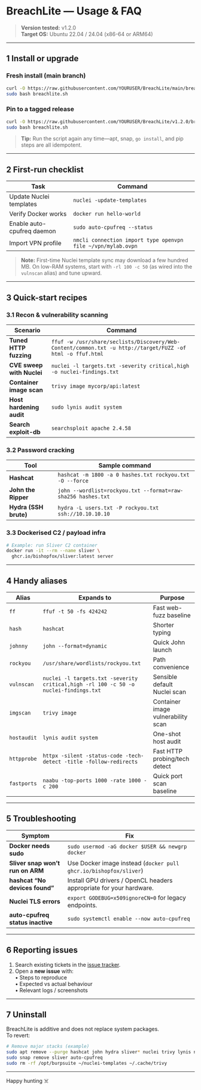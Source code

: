 # BreachLite — Usage & FAQ

> **Version tested:** v1.2.0\
> **Target OS:** Ubuntu 22.04 / 24.04 (x86-64 or ARM64)

---

## 1  Install or upgrade

### Fresh install (main branch)

```bash
curl -O https://raw.githubusercontent.com/YOURUSER/BreachLite/main/breachlite.sh
sudo bash breachlite.sh
```

### Pin to a tagged release

```bash
curl -O https://raw.githubusercontent.com/YOURUSER/BreachLite/v1.2.0/breachlite.sh
sudo bash breachlite.sh
```

> **Tip:** Run the script again any time—apt, snap, `go install`, and pip steps are all idempotent.

---

## 2  First-run checklist

| Task                       | Command                                                      |
| -------------------------- | ------------------------------------------------------------ |
| Update Nuclei templates    | `nuclei -update-templates`                                   |
| Verify Docker works        | `docker run hello-world`                                     |
| Enable auto-cpufreq daemon | `sudo auto-cpufreq --status`                                 |
| Import VPN profile         | `nmcli connection import type openvpn file ~/vpn/mylab.ovpn` |

> **Note:** First-time Nuclei template sync may download a few hundred MB. On low-RAM systems, start with `-rl 100 -c 50` (as wired into the `vulnscan` alias) and tune upward.

---

## 3  Quick-start recipes

### 3.1  Recon & vulnerability scanning

| Scenario                  | Command                                                                                                    |
| ------------------------- | ---------------------------------------------------------------------------------------------------------- |
| **Tuned HTTP fuzzing**    | `ffuf -w /usr/share/seclists/Discovery/Web-Content/common.txt -u http://target/FUZZ -of html -o ffuf.html` |
| **CVE sweep with Nuclei** | `nuclei -l targets.txt -severity critical,high -o nuclei-findings.txt`                                     |
| **Container image scan**  | `trivy image mycorp/api:latest`                                                                            |
| **Host hardening audit**  | `sudo lynis audit system`                                                                                  |
| **Search exploit-db**     | `searchsploit apache 2.4.58`                                                                               |

### 3.2  Password cracking

| Tool                  | Sample command                                               |
| --------------------- | ------------------------------------------------------------ |
| **Hashcat**           | `hashcat -m 1800 -a 0 hashes.txt rockyou.txt -O --force`     |
| **John the Ripper**   | `john --wordlist=rockyou.txt --format=raw-sha256 hashes.txt` |
| **Hydra (SSH brute)** | `hydra -L users.txt -P rockyou.txt ssh://10.10.10.10`        |

### 3.3  Dockerised C2 / payload infra

```bash
# Example: run Sliver C2 container
docker run -it --rm --name sliver \
  ghcr.io/bishopfox/sliver:latest server
```

---

## 4  Handy aliases

| Alias       | Expands to                                                                           | Purpose                            |
| ----------- | ------------------------------------------------------------------------------------ | ---------------------------------- |
| `ff`        | `ffuf -t 50 -fs 424242`                                                              | Fast web-fuzz baseline             |
| `hash`      | `hashcat`                                                                            | Shorter typing                     |
| `johnny`    | `john --format=dynamic`                                                              | Quick John launch                  |
| `rockyou`   | `/usr/share/wordlists/rockyou.txt`                                                   | Path convenience                   |
| `vulnscan`  | `nuclei -l targets.txt -severity critical,high -rl 100 -c 50 -o nuclei-findings.txt` | Sensible default Nuclei scan       |
| `imgscan`   | `trivy image`                                                                        | Container image vulnerability scan |
| `hostaudit` | `lynis audit system`                                                                 | One-shot host audit                |
| `httpprobe` | `httpx -silent -status-code -tech-detect -title -follow-redirects`                   | Fast HTTP probing/tech detect      |
| `fastports` | `naabu -top-ports 1000 -rate 1000 -c 200`                                            | Quick port scan baseline           |

---

## 5  Troubleshooting

| Symptom                          | Fix                                                                 |
| -------------------------------- | ------------------------------------------------------------------- |
| **Docker needs sudo**            | `sudo usermod -aG docker $USER && newgrp docker`                    |
| **Sliver snap won’t run on ARM** | Use Docker image instead (`docker pull ghcr.io/bishopfox/sliver`)   |
| **hashcat “No devices found”**   | Install GPU drivers / OpenCL headers appropriate for your hardware. |
| **Nuclei TLS errors**            | `export GODEBUG=x509ignoreCN=0` for legacy endpoints.               |
| **auto-cpufreq status inactive** | `sudo systemctl enable --now auto-cpufreq`                          |

---

## 6  Reporting issues

1. Search existing tickets in the [issue tracker](https://github.com/YOURUSER/BreachLite/issues).
2. Open a **new issue** with:\
   • Steps to reproduce\
   • Expected vs actual behaviour\
   • Relevant logs / screenshots

---

## 7  Uninstall

BreachLite is additive and does not replace system packages.\
To revert:

```bash
# Remove major stacks (example)
sudo apt remove --purge hashcat john hydra sliver* nuclei trivy lynis nikto exploitdb
sudo snap remove sliver auto-cpufreq
sudo rm -rf /opt/burpsuite ~/nuclei-templates ~/.cache/trivy
```

---

Happy hunting ☠️

